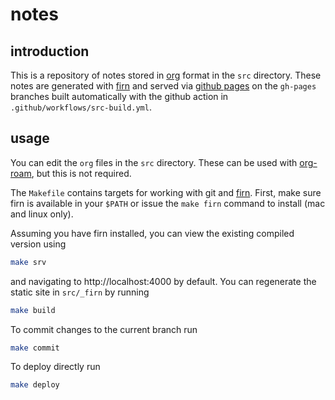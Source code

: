 # notes

## introduction

This is a repository of notes stored in [org](https://orgmode.org/manual/) format in the `src` directory. These notes are generated with [firn](https://github.com/theiceshelf/firn) and served via [github pages](https://docs.github.com/en/free-pro-team@latest/github/working-with-github-pages) on the `gh-pages` branches built automatically with the github action in `.github/workflows/src-build.yml`.

## usage

You can edit the `org` files in the `src` directory. These can be used with [org-roam](https://www.orgroam.com/), but this is not required.

The `Makefile` contains targets for working with git and [firn](https://github.com/theiceshelf/firn). First, make sure firn is available in your `$PATH` or issue the `make firn` command to install (mac and linux only).

Assuming you have firn installed, you can view the existing compiled version using
``` sh
make srv
```
and navigating to http://localhost:4000 by default. You can regenerate the static site in `src/_firn` by running
``` sh
make build
```

To commit changes to the current branch run
``` sh
make commit
```
To deploy directly run
``` sh
make deploy
```
